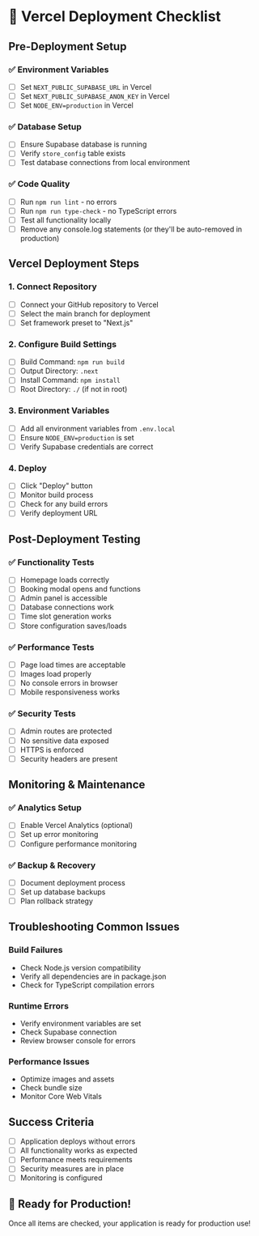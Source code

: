 # 🚀 Vercel Deployment Checklist

## Pre-Deployment Setup

### ✅ Environment Variables
- [ ] Set `NEXT_PUBLIC_SUPABASE_URL` in Vercel
- [ ] Set `NEXT_PUBLIC_SUPABASE_ANON_KEY` in Vercel
- [ ] Set `NODE_ENV=production` in Vercel

### ✅ Database Setup
- [ ] Ensure Supabase database is running
- [ ] Verify `store_config` table exists
- [ ] Test database connections from local environment

### ✅ Code Quality
- [ ] Run `npm run lint` - no errors
- [ ] Run `npm run type-check` - no TypeScript errors
- [ ] Test all functionality locally
- [ ] Remove any console.log statements (or they'll be auto-removed in production)

## Vercel Deployment Steps

### 1. Connect Repository
- [ ] Connect your GitHub repository to Vercel
- [ ] Select the main branch for deployment
- [ ] Set framework preset to "Next.js"

### 2. Configure Build Settings
- [ ] Build Command: `npm run build`
- [ ] Output Directory: `.next`
- [ ] Install Command: `npm install`
- [ ] Root Directory: `./` (if not in root)

### 3. Environment Variables
- [ ] Add all environment variables from `.env.local`
- [ ] Ensure `NODE_ENV=production` is set
- [ ] Verify Supabase credentials are correct

### 4. Deploy
- [ ] Click "Deploy" button
- [ ] Monitor build process
- [ ] Check for any build errors
- [ ] Verify deployment URL

## Post-Deployment Testing

### ✅ Functionality Tests
- [ ] Homepage loads correctly
- [ ] Booking modal opens and functions
- [ ] Admin panel is accessible
- [ ] Database connections work
- [ ] Time slot generation works
- [ ] Store configuration saves/loads

### ✅ Performance Tests
- [ ] Page load times are acceptable
- [ ] Images load properly
- [ ] No console errors in browser
- [ ] Mobile responsiveness works

### ✅ Security Tests
- [ ] Admin routes are protected
- [ ] No sensitive data exposed
- [ ] HTTPS is enforced
- [ ] Security headers are present

## Monitoring & Maintenance

### ✅ Analytics Setup
- [ ] Enable Vercel Analytics (optional)
- [ ] Set up error monitoring
- [ ] Configure performance monitoring

### ✅ Backup & Recovery
- [ ] Document deployment process
- [ ] Set up database backups
- [ ] Plan rollback strategy

## Troubleshooting Common Issues

### Build Failures
- Check Node.js version compatibility
- Verify all dependencies are in package.json
- Check for TypeScript compilation errors

### Runtime Errors
- Verify environment variables are set
- Check Supabase connection
- Review browser console for errors

### Performance Issues
- Optimize images and assets
- Check bundle size
- Monitor Core Web Vitals

## Success Criteria
- [ ] Application deploys without errors
- [ ] All functionality works as expected
- [ ] Performance meets requirements
- [ ] Security measures are in place
- [ ] Monitoring is configured

## 🎉 Ready for Production!
Once all items are checked, your application is ready for production use! 